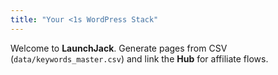 ```yaml
---
title: "Your <1s WordPress Stack"
---
```

Welcome to **LaunchJack**. Generate pages from CSV (`data/keywords_master.csv`) and link the **Hub** for affiliate flows.
